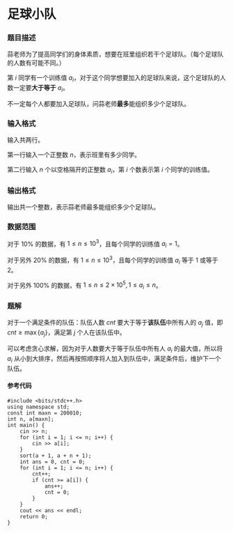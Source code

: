 # 足球小队

### 题目描述
蒜老师为了提高同学们的身体素质，想要在班里组织若干个足球队。（每个足球队的人数有可能不同。）

第 $i$ 同学有一个训练值 $a_i$，对于这个同学想要加入的足球队来说，这个足球队的人数一定要**大于等于** $a_i$。

不一定每个人都要加入足球队，问蒜老师**最多**能组织多少个足球队。

### 输入格式

输入共两行。

第一行输入一个正整数 $n$，表示班里有多少同学。

第二行输入 $n$ 个以空格隔开的正整数 $a_i$，第 $i$ 个数表示第 $i$ 个同学的训练值。

### 输出格式

输出共一个整数，表示蒜老师最多能组织多少个足球队。

### 数据范围

对于 $10\%$ 的数据，有 $1\leq n\leq 10^3$，且每个同学的训练值 $a_i=1$。

对于另外 $20\%$ 的数据，有 $1\leq n\leq 10^3$，且每个同学的训练值 $a_i$ 等于 $1$ 或等于 $2$。

对于另外 $100\%$ 的数据，有 $1\leq n\leq 2\times 10^5,1\leq a_i\leq n$。

<div style="page-break-after: always"></div>

### 题解
对于一个满足条件的队伍：队伍人数 $cnt$ 要大于等于**该队伍**中所有人的 $a_j$ 值，即 $cnt \geq \max\{a_j\}$，满足第 $j$ 个人在该队伍中。

可以考虑贪心求解，因为对于人数要大于等于队伍中所有人 $a_i$ 的最大值，所以将 $a_i$ 从小到大排序，然后再按照顺序将人加入到队伍中，满足条件后，维护下一个队伍。

#### 参考代码

```c++{.line-numbers}
#include <bits/stdc++.h>
using namespace std;
const int maxn = 200010;
int n, a[maxn];
int main() {
    cin >> n;
    for (int i = 1; i <= n; i++) {
        cin >> a[i];
    }
    sort(a + 1, a + n + 1);
    int ans = 0, cnt = 0;
    for (int i = 1; i <= n; i++) {
        cnt++;
        if (cnt >= a[i]) {
            ans++;
            cnt = 0;
        }
    }
    cout << ans << endl;
    return 0;
}
```

<div style="page-break-after: always"></div>
